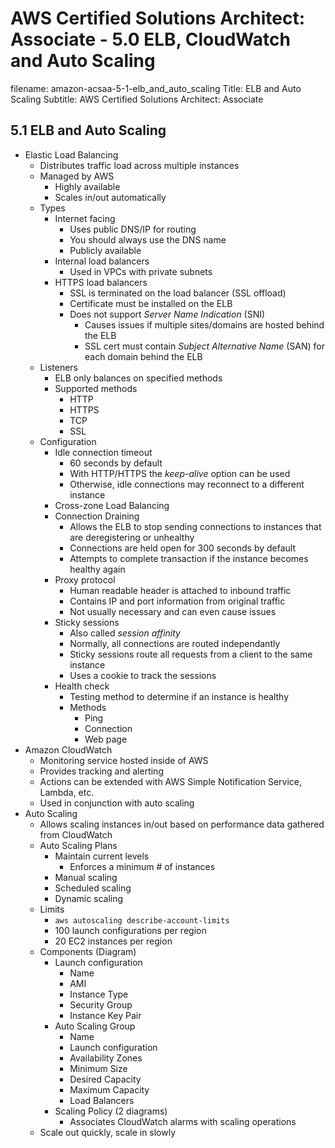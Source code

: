 AWS Certified Solutions Architect: Associate - 5.0 ELB, CloudWatch and Auto Scaling
============================================================

filename: amazon-acsaa-5-1-elb_and_auto_scaling
Title: ELB and Auto Scaling
Subtitle: AWS Certified Solutions Architect: Associate

5.1 ELB and Auto Scaling
------------------------------------------------------------

* Elastic Load Balancing
	+ Distributes traffic load across multiple instances
	+ Managed by AWS
		- Highly available 
		- Scales in/out automatically
	+ Types
		- Internet facing
			+ Uses public DNS/IP for routing
			+ You should always use the DNS name
			+ Publicly available
		- Internal load balancers
			+ Used in VPCs with private subnets
		- HTTPS load balancers
			+ SSL is terminated on the load balancer (SSL offload)
			+ Certificate must be installed on the ELB
			+ Does not support *Server Name Indication* (SNI)
				- Causes issues if multiple sites/domains are hosted behind the ELB
				- SSL cert must contain *Subject Alternative Name* (SAN) for each domain behind the ELB
	+ Listeners
		- ELB only balances on specified methods
		- Supported methods
			+ HTTP
			+ HTTPS
			+ TCP
			+ SSL
	+ Configuration
		- Idle connection timeout
			+ 60 seconds by default
			+ With HTTP/HTTPS the *keep-alive* option can be used
			+ Otherwise, idle connections may reconnect to a different instance
		- Cross-zone Load Balancing
		- Connection Draining
			+ Allows the ELB to stop sending connections to instances that are deregistering or unhealthy
			+ Connections are held open for 300 seconds by default
			+ Attempts to complete transaction if the instance becomes healthy again
		- Proxy protocol
			+ Human readable header is attached to inbound traffic
			+ Contains IP and port information from original traffic
			+ Not usually necessary and can even cause issues
		- Sticky sessions
			+ Also called *session affinity*
			+ Normally, all connections are routed independantly
			+ Sticky sessions route all requests from a client to the same instance
			+ Uses a cookie to track the sessions
		- Health check
			+ Testing method to determine if an instance is healthy
			+ Methods
				- Ping
				- Connection
				- Web page
* Amazon CloudWatch
	+ Monitoring service hosted inside of AWS
	+ Provides tracking and alerting
	+ Actions can be extended with AWS Simple Notification Service, Lambda, etc.
	+ Used in conjunction with auto scaling
* Auto Scaling
	+ Allows scaling instances in/out based on performance data gathered from CloudWatch
	+ Auto Scaling Plans
		- Maintain current levels
			+ Enforces a minimum # of instances
		- Manual scaling
		- Scheduled scaling
		- Dynamic scaling
	+ Limits
		- `aws autoscaling describe-account-limits`
		- 100 launch configurations per region
		- 20 EC2 instances per region
	+ Components (Diagram)
		- Launch configuration
			+ Name
			+ AMI
			+ Instance Type
			+ Security Group
			+ Instance Key Pair
		- Auto Scaling Group
			+ Name
			+ Launch configuration
			+ Availability Zones
			+ Minimum Size
			+ Desired Capacity
			+ Maximum Capacity
			+ Load Balancers
		- Scaling Policy (2 diagrams)
			+ Associates CloudWatch alarms with scaling operations
	+ Scale out quickly, scale in slowly